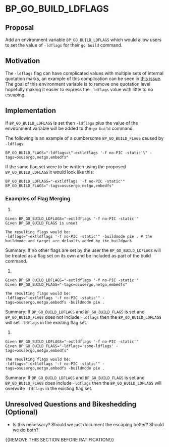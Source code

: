 # BP_GO_BUILD_LDFLAGS

## Proposal

Add an environment variable `BP_GO_BUILD_LDFLAGS` which would allow users to
set the value of `-ldflags` for their `go build` command.

## Motivation

The `-ldflags` flag can have complicated values with multiple sets of internal
quotation marks, an example of this complication can be seen in [this
issue](https://github.com/paketo-buildpacks/go-build/issues/129). The goal of
this environment variable is to remove one quotation level hopefully making it
easier to express the `-ldflags` value with little to no escaping.

## Implementation

If `BP_GO_BUILD_LDFLAGS` is set then `-ldflags` plus the value of the
environment variable will be added to the `go build` command.

The following is an example of a cumbersome `BP_GO_BUILD_FLAGS` caused by
`-ldflags`:

`BP_GO_BUILD_FLAGS="-ldflags=\"-extldflags '-f no-PIC -static'\" -tags=osusergo,netgo,embedfs"`

If the same flag set were to be written using the proposed
`BP_GO_BUILD_LDFLAGS` it would look like this:

`BP_GO_BUILD_LDFLAGS="-extldflags '-f no-PIC -static'" BP_GO_BUILD_FLAGS="-tags=osusergo,netgo,embedfs"`

### Examples of Flag Merging

1.
```
Given BP_GO_BUILD_LDFLAGS="-extldflags '-f no-PIC -static'"
Given BP_GO_BUILD_FLAGS is unset

The resulting flags would be:
-ldflags="-extldflags '-f no-PIC -static'" -buildmode pie . # the buildmode and target are defaults added by the buildpack
```
Summary: If no other flags are set by the user the `BP_GO_BUILD_LDFLAGS` will
be treated as a flag set on its own and be included as part of the build
command.

1.
```
Given BP_GO_BUILD_LDFLAGS="-extldflags '-f no-PIC -static'"
Given BP_GO_BUILD_FLAGS="-tags=osusergo,netgo,embedfs"

The resulting flags would be:
-ldflags="-extldflags '-f no-PIC -static'" -tags=osusergo,netgo,embedfs -buildmode pie .
```
Summary: If `BP_GO_BUILD_LDFLAGS` and `BP_GO_BUILD_FLAGS` is set and
`BP_GO_BUILD_FLAGS` does not include `-ldflags` then the `BP_GO_BUILD_LDFLAGS`
will set `-ldflags` in the existing flag set.

1.
```
Given BP_GO_BUILD_LDFLAGS="-extldflags '-f no-PIC -static'"
Given BP_GO_BUILD_FLAGS="-ldflags='some-ldflags' -tags=osusergo,netgo,embedfs"

The resulting flags would be:
-ldflags="-extldflags '-f no-PIC -static'" -tags=osusergo,netgo,embedfs -buildmode pie .
```
Summary: If `BP_GO_BUILD_LDFLAGS` and `BP_GO_BUILD_FLAGS` is set and
`BP_GO_BUILD_FLAGS` does include `-ldflags` then the `BP_GO_BUILD_LDFLAGS` will
overwrite `-ldflags` in the existing flag set.


## Unresolved Questions and Bikeshedding (Optional)

* Is this necessary? Should we just document the escaping better? Should we do
  both?

{{REMOVE THIS SECTION BEFORE RATIFICATION!}}
